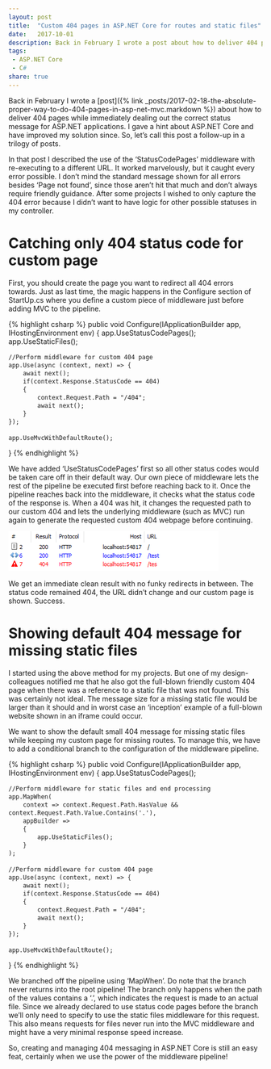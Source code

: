 ```yaml
---
layout: post
title:  "Custom 404 pages in ASP.NET Core for routes and static files"
date:   2017-10-01
description: Back in February I wrote a post about how to deliver 404 pages while immediately dealing out the correct status message for ASP.NET applications. I gave a hint about ASP.NET Core and have improved my solution since. So, let’s call this post a follow-up in a trilogy of posts.
tags:
 - ASP.NET Core
 - C#
share: true
---
```

Back in February I wrote a [post]({% link _posts/2017-02-18-the-absolute-proper-way-to-do-404-pages-in-asp-net-mvc.markdown %}) about how to deliver 404 pages while immediately dealing out the correct status message for ASP.NET applications. I gave a hint about ASP.NET Core and have improved my solution since. So, let’s call this post a follow-up in a trilogy of posts.

In that post I described the use of the ‘StatusCodePages’ middleware with re-executing to a different URL. It worked marvelously, but it caught every error possible. I don’t mind the standard message shown for all errors besides ‘Page not found’, since those aren’t hit that much and don’t always require friendly guidance. After some projects I wished to only capture the 404 error because I didn’t want to have logic for other possible statuses in my controller.

# Catching only 404 status code for custom page

First, you should create the page you want to redirect all 404 errors towards. Just as last time, the magic happens in the Configure section of StartUp.cs where you define a custom piece of middleware just before adding MVC to the pipeline.

{% highlight csharp %}
public void Configure(IApplicationBuilder app, IHostingEnvironment env)
{
    app.UseStatusCodePages();
    app.UseStaticFiles();

    //Perform middleware for custom 404 page
    app.Use(async (context, next) => {
        await next();
        if(context.Response.StatusCode == 404)
        {
            context.Request.Path = "/404";
            await next();
        }
    });

    app.UseMvcWithDefaultRoute();
}
{% endhighlight %}

We have added ‘UseStatusCodePages’ first so all other status codes would be taken care off in their default way. Our own piece of middleware lets the rest of the pipeline be executed first before reaching back to it. Once the pipeline reaches back into the middleware, it checks what the status code of the response is. When a 404 was hit, it changes the requested path to our custom 404 and lets the underlying middleware (such as MVC) run again to generate the requested custom 404 webpage before continuing.

![ASP.NET Core Customer 404](/assets/images/asp-net-core-custom-404.png "ASP.NET Core Customer 404")

We get an immediate clean result with no funky redirects in between. The status code remained 404, the URL didn’t change and our custom page is shown. Success.

# Showing default 404 message for missing static files

I started using the above method for my projects. But one of my design-colleagues notified me that he also got the full-blown friendly custom 404 page when there was a reference to a static file that was not found. This was certainly not ideal. The message size for a missing static file would be larger than it should and in worst case an ‘inception’ example of a full-blown website shown in an iframe could occur.

We want to show the default small 404 message for missing static files while keeping my custom page for missing routes. To manage this, we have to add a conditional branch to the configuration of the middleware pipeline.

{% highlight csharp %}
public void Configure(IApplicationBuilder app, IHostingEnvironment env)
{
    app.UseStatusCodePages();

    //Perform middleware for static files and end processing
    app.MapWhen(
        context => context.Request.Path.HasValue && context.Request.Path.Value.Contains('.'),
        appBuilder =>
        {
            app.UseStaticFiles();
        }
    );

    //Perform middleware for custom 404 page
    app.Use(async (context, next) => {
        await next();
        if(context.Response.StatusCode == 404)
        {
            context.Request.Path = "/404";
            await next();
        }
    });

    app.UseMvcWithDefaultRoute();
}
{% endhighlight %}

We branched off the pipeline using ‘MapWhen’. Do note that the branch never returns into the root pipeline! The branch only happens when the path of the values contains a ‘.’, which indicates the request is made to an actual file. Since we already declared to use status code pages before the branch we’ll only need to specify to use the static files middleware for this request. This also means requests for files never run into the MVC middleware and might have a very minimal response speed increase.

So, creating and managing 404 messaging in ASP.NET Core is still an easy feat, certainly when we use the power of the middleware pipeline!